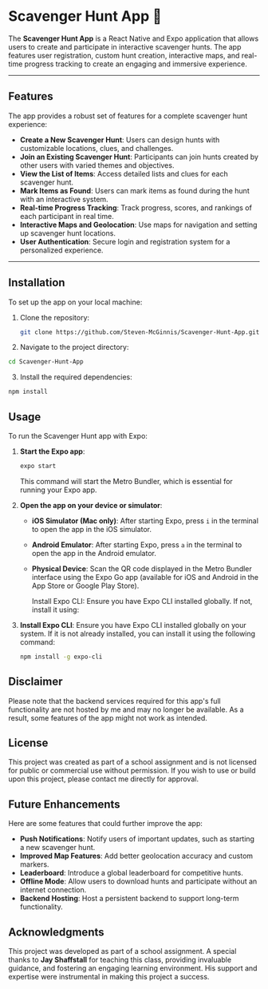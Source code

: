 # Scavenger Hunt App 📱

The **Scavenger Hunt App** is a React Native and Expo application that allows users to create and participate in interactive scavenger hunts. The app features user registration, custom hunt creation, interactive maps, and real-time progress tracking to create an engaging and immersive experience.

---

## Features

The app provides a robust set of features for a complete scavenger hunt experience:

- **Create a New Scavenger Hunt**: Users can design hunts with customizable locations, clues, and challenges.
- **Join an Existing Scavenger Hunt**: Participants can join hunts created by other users with varied themes and objectives.
- **View the List of Items**: Access detailed lists and clues for each scavenger hunt.
- **Mark Items as Found**: Users can mark items as found during the hunt with an interactive system.
- **Real-time Progress Tracking**: Track progress, scores, and rankings of each participant in real time.
- **Interactive Maps and Geolocation**: Use maps for navigation and setting up scavenger hunt locations.
- **User Authentication**: Secure login and registration system for a personalized experience.

---

## Installation

To set up the app on your local machine:

1. Clone the repository:

   ```bash
   git clone https://github.com/Steven-McGinnis/Scavenger-Hunt-App.git
   ```

2. Navigate to the project directory:

```bash
cd Scavenger-Hunt-App
```

3. Install the required dependencies:

```bash
npm install
```

## Usage

To run the Scavenger Hunt app with Expo:

1.  **Start the Expo app**:

    ```bash
    expo start
    ```

    This command will start the Metro Bundler, which is essential for running your Expo app.

2.  **Open the app on your device or simulator**:

    - **iOS Simulator (Mac only)**: After starting Expo, press `i` in the terminal to open the app in the iOS simulator.
    - **Android Emulator**: After starting Expo, press `a` in the terminal to open the app in the Android emulator.
    - **Physical Device**: Scan the QR code displayed in the Metro Bundler interface using the Expo Go app (available for iOS and Android in the App Store or Google Play Store).

      Install Expo CLI: Ensure you have Expo CLI installed globally. If not, install it using:

3.  **Install Expo CLI**:
    Ensure you have Expo CLI installed globally on your system. If it is not already installed, you can install it using the following command:
    ```bash
    npm install -g expo-cli
    ```

## Disclaimer

Please note that the backend services required for this app's full functionality are not hosted by me and may no longer be available. As a result, some features of the app might not work as intended.

## License

This project was created as part of a school assignment and is not licensed for public or commercial use without permission. If you wish to use or build upon this project, please contact me directly for approval.

## Future Enhancements

Here are some features that could further improve the app:

- **Push Notifications**: Notify users of important updates, such as starting a new scavenger hunt.
- **Improved Map Features**: Add better geolocation accuracy and custom markers.
- **Leaderboard**: Introduce a global leaderboard for competitive hunts.
- **Offline Mode**: Allow users to download hunts and participate without an internet connection.
- **Backend Hosting**: Host a persistent backend to support long-term functionality.

## Acknowledgments

This project was developed as part of a school assignment. A special thanks to **Jay Shaffstall** for teaching this class, providing invaluable guidance, and fostering an engaging learning environment. His support and expertise were instrumental in making this project a success.
